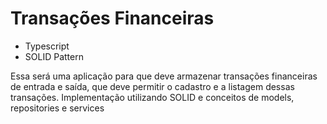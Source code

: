 # Transações Financeiras

- Typescript
- SOLID Pattern

Essa será uma aplicação para que deve armazenar transações financeiras de entrada e saída, que deve permitir o cadastro e a listagem dessas transações. Implementação utilizando SOLID e conceitos de models, repositories e services
